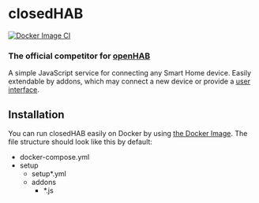 # closedHAB

[![Docker Image CI](https://github.com/Ryz3D/closedhab/actions/workflows/docker-nightly.yml/badge.svg)](https://github.com/Ryz3D/closedhab/actions/workflows/docker-nightly.yml)

### The official competitor for [openHAB](https://github.com/openhab/openhab-distro)

A simple JavaScript service for connecting any Smart Home device. Easily extendable by addons, which may connect a new device or provide a [user interface](https://github.com/Ryz3D/close-frontend).

## Installation

You can run closedHAB easily on Docker by using [the Docker Image](https://hub.docker.com/repository/docker/mircoheitmann/closedhab).
The file structure should look like this by default:
- docker-compose.yml
- setup
  - setup*.yml
  - addons
    - *.js
